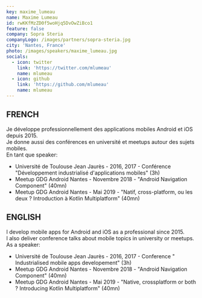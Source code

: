 ```yaml
---
key: maxime_lumeau
name: Maxime Lumeau
id: rwKKfMzZD0f5woHjq5DvOwZiBco1
feature: false
company: Sopra Steria
companyLogo: /images/partners/sopra-steria.jpg
city: 'Nantes, France'
photo: /images/speakers/maxime_lumeau.jpg
socials:
  - icon: twitter
    link: 'https://twitter.com/mlumeau'
    name: mlumeau
  - icon: github
    link: 'https://github.com/mlumeau'
    name: mlumeau
---
```

## FRENCH
Je développe professionnellement des applications mobiles Android et iOS depuis 2015.  
Je donne aussi des conférences en université et meetups autour des sujets mobiles.  
En tant que speaker:
- Université de Toulouse Jean Jaurès  - 2016, 2017 - Conférence "Développement industrialisé d'applications mobiles" (3h)
- Meetup GDG Android Nantes - Novembre 2018 - "Android Navigation Component" (40mn)
- Meetup GDG Android Nantes - Mai 2019 - "Natif, cross-platform, ou les deux ? Introduction à Kotlin Multiplatform" (40mn)

## ENGLISH
I develop mobile apps for Android and iOS as a professional since 2015.  
I also deliver conference talks about mobile topics in university or meetups.  
As a speaker:  
- Université de Toulouse Jean Jaurès  - 2016, 2017 - Conference " Industrialised mobile apps developement" (3h)
- Meetup GDG Android Nantes - Novembre 2018 - "Android Navigation Component" (40mn)
- Meetup GDG Android Nantes - Mai 2019 - "Native, crossplatform or both ? Introducing Kotlin Multiplatform" (40mn)